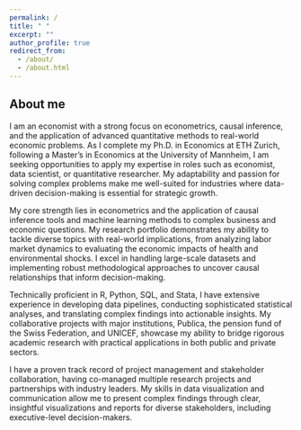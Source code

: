 ```yaml
---
permalink: /
title: " "
excerpt: ""
author_profile: true
redirect_from: 
  - /about/
  - /about.html
---
```


About me
------

I am an economist with a strong focus on econometrics, causal inference, and the application of advanced quantitative methods to real-world economic problems. As I complete my Ph.D. in Economics at ETH Zurich, following a Master’s in Economics at the University of Mannheim, I am seeking opportunities to apply my expertise in roles such as economist, data scientist, or quantitative researcher. My adaptability and passion for solving complex problems make me well-suited for industries where data-driven decision-making is essential for strategic growth.

My core strength lies in econometrics and the application of causal inference tools and machine learning methods to complex business and economic questions. My research portfolio demonstrates my ability to tackle diverse topics with real-world implications, from analyzing labor market dynamics to evaluating the economic impacts of health and environmental shocks. I excel in handling large-scale datasets and implementing robust methodological approaches to uncover causal relationships that inform decision-making.

Technically proficient in R, Python, SQL, and Stata, I have extensive experience in developing data pipelines, conducting sophisticated statistical analyses, and translating complex findings into actionable insights. My collaborative projects with major institutions, Publica, the pension fund of the Swiss Federation, and UNICEF, showcase my ability to bridge rigorous academic research with practical applications in both public and private sectors.

I have a proven track record of project management and stakeholder collaboration, having co-managed multiple research projects and partnerships with industry leaders. My skills in data visualization and communication allow me to present complex findings through clear, insightful visualizations and reports for diverse stakeholders, including executive-level decision-makers.

